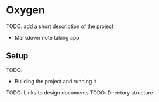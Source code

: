 # Oxygen
TODO: add a short description of the project
+ Markdown note taking app

## Setup
TODO:
+ Building the project and running it

TODO: Links to design documents
TODO: Directory structure